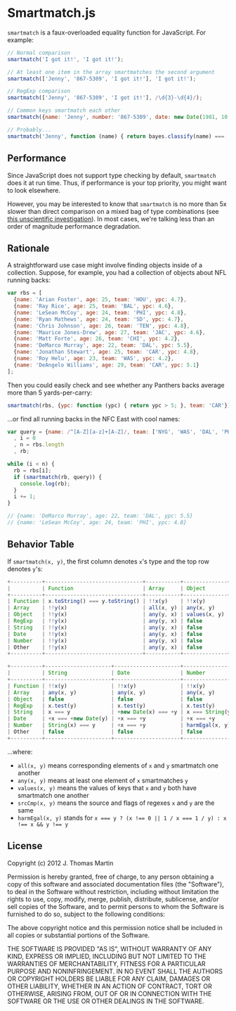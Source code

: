 # Smartmatch.js

`smartmatch` is a faux-overloaded equality function for JavaScript.  For example:

```js
// Normal comparison
smartmatch('I got it!', 'I got it!');

// At least one item in the array smartmatches the second argument
smartmatch(['Jenny', '867-5309', 'I got it!'], 'I got it!');

// RegExp comparison
smartmatch(['Jenny', '867-5309', 'I got it!'], /\d{3}-\d{4}/);

// Common keys smartmatch each other
smartmatch({name: 'Jenny', number: '867-5309', date: new Date(1981, 10, 16)}, {date: '16-Nov-1981'});

// Probably...
smartmatch('Jenny', function (name) { return bayes.classify(name) === 'female'; });
```

## Performance

Since JavaScript does not support type checking by default, `smartmatch` does it at run time.  Thus, if performance is your top priority, you might want to look elsewhere.

However, you may be interested to know that `smartmatch` is no more than 5x slower than direct comparison on a mixed bag of type combinations (see [this unscientific investigation](http://jsperf.com/smartmatch-vs-direct-comparison/2)).  In most cases, we're talking less than an order of magnitude performance degradation.

## Rationale

A straightforward use case might involve finding objects inside of a collection.  Suppose, for example, you had a collection of objects about NFL running backs:

```js
var rbs = [
  {name: 'Arian Foster', age: 25, team: 'HOU', ypc: 4.7},
  {name: 'Ray Rice', age: 25, team: 'BAL', ypc: 4.6},
  {name: 'LeSean McCoy', age: 24, team: 'PHI', ypc: 4.8},
  {name: 'Ryan Mathews', age: 24, team: 'SD', ypc: 4.7},
  {name: 'Chris Johnson', age: 26, team: 'TEN', ypc: 4.8},
  {name: 'Maurice Jones-Drew', age: 27, team: 'JAC', ypc: 4.6},
  {name: 'Matt Forte', age: 26, team: 'CHI', ypc: 4.2},
  {name: 'DeMarco Murray', age: 22, team: 'DAL', ypc: 5.5},
  {name: 'Jonathan Stewart', age: 25, team: 'CAR', ypc: 4.8},
  {name: 'Roy Helu', age: 23, team: 'WAS', ypc: 4.2},
  {name: 'DeAngelo Williams', age: 29, team: 'CAR', ypc: 5.1}
];
```

Then you could easily check and see whether any Panthers backs average more than 5 yards-per-carry:

```js
smartmatch(rbs, {ypc: function (ypc) { return ypc > 5; }, team: 'CAR'}); // true
```

...or find all running backs in the NFC East with cool names:

```js
var query = {name: /^[A-Z][a-z]+[A-Z]/, team: ['NYG', 'WAS', 'DAL', 'PHI']}
  , i = 0
  , n = rbs.length
  , rb;

while (i < n) {
  rb = rbs[i];
  if (smartmatch(rb, query)) {
    console.log(rb);
  }
  i += 1;
}

// {name: 'DeMarco Murray', age: 22, team: 'DAL', ypc: 5.5}
// {name: 'LeSean McCoy', age: 24, team: 'PHI', ypc: 4.8}
```

## Behavior Table

If `smartmatch(x, y)`, the first column denotes `x`'s type and the top row denotes `y`'s:

```js
+----------+-------------------------------+-----------+--------------+--------------+
|          | Function                      | Array     | Object       | RegExp       |
+----------+-------------------------------+-----------+--------------+--------------+
| Function | x.toString() === y.toString() | !!x(y)    | !!x(y)       | !!x(y)       |
| Array    | !!y(x)                        | all(x, y) | any(x, y)    | any(x, y)    |
| Object   | !!y(x)                        | any(y, x) | values(x, y) | false        |
| RegExp   | !!y(x)                        | any(y, x) | false        | srcCmp(x, y) |
| String   | !!y(x)                        | any(y, x) | false        | y.test(x)    |
| Date     | !!y(x)                        | any(y, x) | false        | y.test(x)    |
| Number   | !!y(x)                        | any(y, x) | false        | y.test(x)    |
| Other    | !!y(x)                        | any(y, x) | false        | false        |
+----------+-------------------------------+-----------+--------------+--------------+
```
```js
+----------+---------------------+---------------------+-----------------+-----------+
|          | String              | Date                | Number          | Other     |
+----------+---------------------+---------------------+-----------------+-----------+
| Function | !!x(y)              | !!x(y)              | !!x(y)          | !!x(y)    |
| Array    | any(x, y)           | any(x, y)           | any(x, y)       | any(x, y) |
| Object   | false               | false               | false           | false     |
| RegExp   | x.test(y)           | x.test(y)           | x.test(y)       | false     |
| String   | x === y             | +new Date(x) === +y | x === String(y) | false     |
| Date     | +x === +new Date(y) | +x === +y           | +x === +y       | false     |
| Number   | String(x) === y     | +x === +y           | harmEgal(x, y)  | false     |
| Other    | false               | false               | false           | x === y   |
+----------+---------------------+---------------------+-----------------+-----------+
```

...where:

* `all(x, y)` means corresponding elements of `x` and `y` smartmatch one another
* `any(x, y)` means at least one element of `x` smartmatches `y`
* `values(x, y)` means the values of keys that `x` and `y` both have smartmatch one another
* `srcCmp(x, y)` means the source and flags of regexes `x` and `y` are the same
* `harmEgal(x, y)` stands for `x === y ? (x !== 0 || 1 / x === 1 / y) : x !== x && y !== y`

## License

Copyright (c) 2012 J. Thomas Martin

Permission is hereby granted, free of charge, to any person obtaining a copy of this software and associated documentation files (the "Software"), to deal in the Software without restriction, including without limitation the rights to use, copy, modify, merge, publish, distribute, sublicense, and/or sell copies of the Software, and to permit persons to whom the Software is furnished to do so, subject to the following conditions:

The above copyright notice and this permission notice shall be included in all copies or substantial portions of the Software.

THE SOFTWARE IS PROVIDED "AS IS", WITHOUT WARRANTY OF ANY KIND, EXPRESS OR IMPLIED, INCLUDING BUT NOT LIMITED TO THE WARRANTIES OF MERCHANTABILITY, FITNESS FOR A PARTICULAR PURPOSE AND NONINFRINGEMENT. IN NO EVENT SHALL THE AUTHORS OR COPYRIGHT HOLDERS BE LIABLE FOR ANY CLAIM, DAMAGES OR OTHER LIABILITY, WHETHER IN AN ACTION OF CONTRACT, TORT OR OTHERWISE, ARISING FROM, OUT OF OR IN CONNECTION WITH THE SOFTWARE OR THE USE OR OTHER DEALINGS IN THE SOFTWARE.